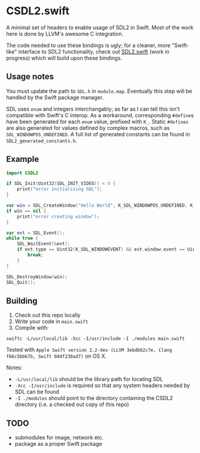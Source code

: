 # CSDL2.swift

A minimal set of headers to enable usage of SDL2 in Swift. Most of the work here is done by LLVM's awesome C integration.

The code needed to use these bindings is ugly; for a cleaner, more "Swift-like" interface to SDL2 functionality, check out [SDL2.swift](https://github.com/jaz303/SDL2.swift) (work in progress) which will build upon these bindings.

## Usage notes

You must update the path to `SDL.h` in `module.map`. Eventually this step will be handled by the Swift package manager.

SDL uses `enum` and integers interchangably; as far as I can tell this isn't compatible with Swift's C interop. As a workaround, corresponding `#define`s have been generated for each `enum` value, prefixed with `K_`. Static `#defines` are also generated for values defined by complex macros, such as `SDL_WINDOWPOS_UNDEFINED`. A full list of generated constants can be found in `SDL2_generated_constants.h`.

## Example

```swift
import CSDL2

if SDL_Init(Uint32(SDL_INIT_VIDEO)) < 0 {
	print("error initialising SDL");
}

var win = SDL_CreateWindow("Hello World", K_SDL_WINDOWPOS_UNDEFINED, K_SDL_WINDOWPOS_UNDEFINED, 640, 480, Uint32(K_SDL_WINDOW_SHOWN));
if win == nil {
	print("error creating window");
}

var evt = SDL_Event();
while true {
	SDL_WaitEvent(&evt);
	if evt.type == Uint32(K_SDL_WINDOWEVENT) && evt.window.event == Uint8(K_SDL_WINDOWEVENT_CLOSE) {
		break;
	}
}

SDL_DestroyWindow(win);
SDL_Quit();
```

## Building

  1. Check out this repo locally
  2. Write your code in `main.swift`
  3. Compile with:

```shell
swiftc -L/usr/local/lib -Xcc -I/usr/include -I ./modules main.swift
```

Tested with `Apple Swift version 2.2-dev (LLVM 3ebdbb2c7e, Clang f66c5bb67b, Swift 0ddf238ad7)` on OS X.

Notes:

  * `-L/usr/local/lib` should be the library path for locating SDL
  * `-Xcc -I/usr/include` is required so that any system headers needed by SDL can be found
  * `-I ./modules` should point to the directory containing the CSDL2 directory (i.e. a checked out copy of this repo)

## TODO

  - submodules for image, network etc.
  - package as a proper Swift package
